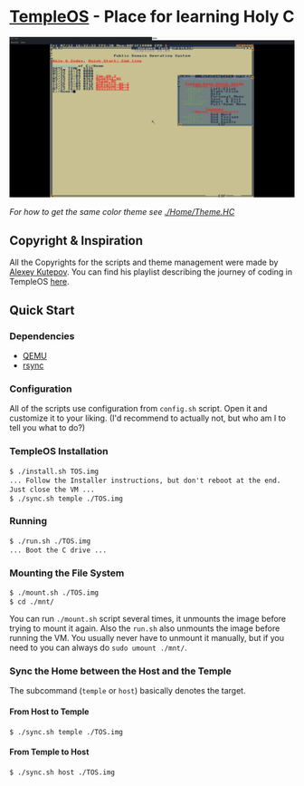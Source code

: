 # [TempleOS](http://templeos.org/) - Place for learning Holy C

![rice_colorscheme](./Screenshots/rice_kanagawa.png)

*For how to get the same color theme see [./Home/Theme.HC](./Home/Theme.HC)*

## Copyright & Inspiration

All the Copyrights for the scripts and theme management were made by [Alexey Kutepov](https://gitlab.com/tsoding/aoc-2021/-/tree/master?ref_type=heads). 
You can find his playlist describing the journey of coding in TempleOS [here](https://www.youtube.com/playlist?list=PLpM-Dvs8t0VZNUvTX1pqfpI_tMkhWCLYL). 

## Quick Start

### Dependencies

- [QEMU](https://www.qemu.org/)
- [rsync](https://rsync.samba.org/)

### Configuration

All of the scripts use configuration from `config.sh` script. Open it and customize it to your liking. (I'd recommend to actually not, but who am I to tell you what to do?)

### TempleOS Installation

```console
$ ./install.sh TOS.img
... Follow the Installer instructions, but don't reboot at the end. Just close the VM ...
$ ./sync.sh temple ./TOS.img
```

### Running

```console
$ ./run.sh ./TOS.img
... Boot the C drive ...
```

### Mounting the File System

```console
$ ./mount.sh ./TOS.img
$ cd ./mnt/
```

You can run `./mount.sh` script several times, it unmounts the image before trying to mount it again. Also the `run.sh` also unmounts the image before running the VM. You usually never have to unmount it manually, but if you need to you can always do `sudo umount ./mnt/`.

### Sync the Home between the Host and the Temple

The subcommand (`temple` or `host`) basically denotes the target.

#### From Host to Temple

```console
$ ./sync.sh temple ./TOS.img
```

#### From Temple to Host

```console
$ ./sync.sh host ./TOS.img
```
